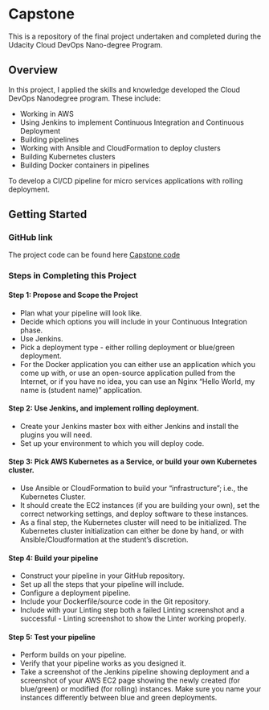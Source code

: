 # Capstone
This is a repository of the final project undertaken and completed during the Udacity Cloud DevOps Nano-degree Program.

## Overview 
In this project, I applied the skills and knowledge developed the Cloud DevOps Nanodegree program. These include:

- Working in AWS
- Using Jenkins to implement Continuous Integration and Continuous Deployment
- Building pipelines
- Working with Ansible and CloudFormation to deploy clusters
- Building Kubernetes clusters
- Building Docker containers in pipelines

To  develop a CI/CD pipeline for micro services applications with rolling deployment.

## Getting Started
### GitHub link
The project code can be found here [Capstone code](https://github.com/Rhytah/Cloud-DevOps)


### Steps in Completing this Project

#### Step 1: Propose and Scope the Project
- Plan what your pipeline will look like.
- Decide which options you will include in your Continuous Integration phase.
- Use Jenkins.
- Pick a deployment type - either rolling deployment or blue/green deployment.
- For the Docker application you can either use an application which you come up with, or use an open-source application pulled from the Internet, or if you have no idea, you can use an Nginx “Hello World, my name is (student name)” application.

#### Step 2: Use Jenkins, and implement rolling deployment.
- Create your Jenkins master box with either Jenkins and install the plugins you will need.
- Set up your environment to which you will deploy code.

#### Step 3: Pick AWS Kubernetes as a Service, or build your own Kubernetes cluster.
- Use Ansible or CloudFormation to build your “infrastructure”; i.e., the Kubernetes Cluster.
- It should create the EC2 instances (if you are building your own), set the correct networking settings, and deploy software to these instances.
- As a final step, the Kubernetes cluster will need to be initialized. The Kubernetes cluster initialization can either be done by hand, or with Ansible/Cloudformation at the student’s discretion.

#### Step 4: Build your pipeline
- Construct your pipeline in your GitHub repository.
- Set up all the steps that your pipeline will include.
- Configure a deployment pipeline.
- Include your Dockerfile/source code in the Git repository.
- Include with your Linting step both a failed Linting screenshot and a successful - Linting screenshot to show the Linter working properly.

#### Step 5: Test your pipeline
- Perform builds on your pipeline.
- Verify that your pipeline works as you designed it.
- Take a screenshot of the Jenkins pipeline showing deployment and a screenshot of your AWS EC2 page showing the newly created (for blue/green) or modified (for rolling) instances. Make sure you name your instances differently between blue and green deployments.

